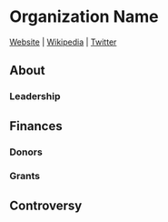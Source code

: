 # Organization Name

[Website]() | [Wikipedia]() |  [Twitter]()

## About

### Leadership

## Finances

### Donors

### Grants


## Controversy

